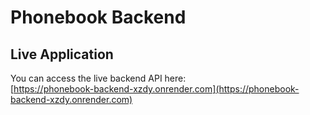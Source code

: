 # Phonebook Backend

## Live Application

You can access the live backend API here:  
[https://phonebook-backend-xzdy.onrender.com](https://phonebook-backend-xzdy.onrender.com)
